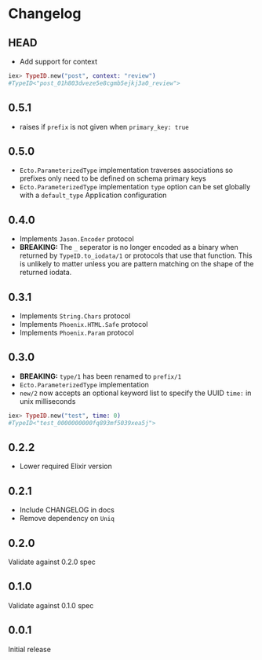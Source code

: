 # Changelog

## HEAD

- Add support for context

```elixir
iex> TypeID.new("post", context: "review")
#TypeID<"post_01h803dveze5e8cgmb5ejkj3a0_review">
```

## 0.5.1

- raises if `prefix` is not given when `primary_key: true`

## 0.5.0

- `Ecto.ParameterizedType` implementation traverses associations so prefixes only need to be defined on schema primary keys
- `Ecto.ParameterizedType` implementation `type` option can be set globally with a `default_type` Application configuration

## 0.4.0

- Implements `Jason.Encoder` protocol
- **BREAKING:** The `_` seperator is no longer encoded as a binary when returned by `TypeID.to_iodata/1` or protocols that use that function. This is unlikely to matter unless you are pattern matching on the shape of the returned iodata.

## 0.3.1

- Implements `String.Chars` protocol
- Implements `Phoenix.HTML.Safe` protocol
- Implements `Phoenix.Param` protocol

## 0.3.0

- **BREAKING:** `type/1` has been renamed to `prefix/1`
- `Ecto.ParameterizedType` implementation
- `new/2` now accepts an optional keyword list to specify the UUID `time:` in unix milliseconds

```elixir
iex> TypeID.new("test", time: 0)
#TypeID<"test_0000000000fq893mf5039xea5j">
```

## 0.2.2

- Lower required Elixir version

## 0.2.1

- Include CHANGELOG in docs
- Remove dependency on `Uniq`

## 0.2.0

Validate against 0.2.0 spec

## 0.1.0

Validate against 0.1.0 spec

## 0.0.1

Initial release
